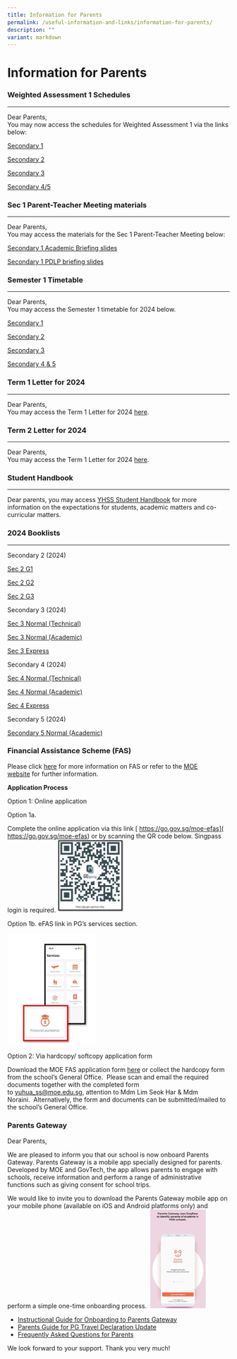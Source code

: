 ```yaml
---
title: Information for Parents
permalink: /useful-information-and-links/information-for-parents/
description: ""
variant: markdown
---
```

# **Information for Parents**

### Weighted Assessment 1 Schedules
----------------------
Dear Parents,  
You may now access the schedules for Weighted Assessment 1 via the links below:

[Secondary 1](/files/Sec_1_WA1_Parent_Letter_2024.pdf)

[Secondary 2](/files/Sec_2_WA1_Parent_Letter_2024.pdf)

[Secondary 3](/files/Sec_3_WA1_Parent_Letter_2024.pdf)

[Secondary 4/5](/files/Sec_45_WA1_Parent_Letter_2024.pdf)

### Sec 1 Parent-Teacher Meeting materials
----------------------
Dear Parents,  
You may access the materials for the Sec 1 Parent-Teacher Meeting below:

[Secondary 1 Academic Briefing slides](/files/Sec_1_Acad_Briefing_Slides_2024_for_Sec_1_PTM_12_Jan.pdf)

[Secondary 1 PDLP briefing slides](/files/Sec_1_2024_Briefing_for_Parents_for_PDLP.pdf)

### Semester 1 Timetable
----------------------
Dear Parents,  
You may access the Semester 1 timetable for 2024 below.

[Secondary 1](/files/2024_Sem_1_TT_Sec_1_4_Jan.pdf)

[Secondary 2](/files/2024_Sem_1_TT_Sec_2_4_Jan.pdf)

[Secondary 3](/files/2024_Sem_1_TT_Sec_3_4_Jan.pdf)

[Secondary 4 &amp; 5](/files/2024_Sem_1_TT_Sec_45_4_Jan.pdf)

### Term 1 Letter for 2024
----------------------
Dear Parents,  
You may access the Term 1 Letter for 2024 [here](/files/YHSS_2024_Term_1_Letter__29122023_.pdf).


### Term 2 Letter for 2024
----------------------
Dear Parents,  
You may access the Term 1 Letter for 2024 [here](/files/YHSS_2024_Term_1_Letter__29122023_.pdf).


### Student Handbook
--------------
Dear parents, you may access [YHSS Student Handbook](https://sites.google.com/moe.edu.sg/yhss-handbook-site/home?pli=1) for more information on the expectations for students, academic matters and co-curricular matters.


### 2024 Booklists
--------------
Secondary 2 (2024)

[Sec 2 G1](/files/yhss%202024%20s2%20g1.pdf)

[Sec 2 G2](/files/yhss%202024%20s2%20g2.pdf)

[Sec 2 G3](/files/yhss%202024%20s2%20g3.pdf)

Secondary 3 (2024)

[Sec 3 Normal (Technical)](/files/yhss%202024%20s3%20nt.pdf)

[Sec 3 Normal (Academic)](/files/yhss%202024%20s3%20na.pdf)

[Sec 3 Express](/files/yhss%202024%20s3%20exp.pdf)

Secondary 4 (2024)

[Sec 4 Normal (Technical)](/files/yhss%202024%20s4%20nt.pdf)

[Sec 4 Normal (Academic)](/files/yhss%202024%20s4%20na.pdf)

[Sec 4 Express](/files/yhss%202024%20s4%20exp.pdf)

Secondary 5 (2024)

[Secondary 5 Normal (Academic)](/files/yhss%202024%20s5%20na.pdf)



### Financial Assistance Scheme (FAS)

Please click&nbsp;[here](/files/2023document4a_moe%20fas%20pamphet%20el.pdf)&nbsp;for more information on FAS or refer to the&nbsp;[MOE website](https://www.moe.gov.sg/financial-matters/financial-assistance)&nbsp;for further information.

**Application Process**

Option 1: Online application

Option 1a. 

Complete the online application via this link&nbsp;[ https://go.gov.sg/moe-efas]( https://go.gov.sg/moe-efas)&nbsp;or by scanning the QR code below.&nbsp;Singpass login is required.
<img src="/images/11111111.jpg" style="width:30%">

Option 1b. eFAS link in PG’s services section.

<img src="/images/122222222.jpg" style="width:40%">

Option 2: Via hardcopy/ softcopy application form  

Download the MOE FAS application form&nbsp;[here](/files/document1_2024%20moe%20fas%20application%20form.pdf)&nbsp;or collect the hardcopy form from the school’s General Office. &nbsp;Please scan and email the required documents together with the completed form to&nbsp;[yuhua\_ss@moe.edu.sg](mailto:yuhua_ss@moe.edu.sg),&nbsp;attention to Mdm Lim Seok Har &amp; Mdm Noraini.&nbsp;&nbsp;Alternatively, the form and documents can be submitted/mailed to the school’s General Office.

### Parents Gateway

Dear Parents,&nbsp;  

We are pleased to inform you that our school is now onboard Parents Gateway. Parents Gateway is a mobile app specially designed for parents. Developed by MOE and GovTech, the app allows parents to engage with schools, receive information and perform a range of administrative functions such as giving consent for school trips.

We would like to invite you to download the Parents Gateway mobile app on your mobile phone (available on iOS and Android platforms only) and perform a simple one-time onboarding process.&nbsp;
<img src="/images/tPG-SingPass.jpg" style="width:25%">

* [Instructional Guide for Onboarding to Parents Gateway](/files/Instructional%20Guide%20-%20Parents%20Gateway.pdf)  
* [Parents Guide for PG Travel Declaration Update](/files/Parents%20Guide%20for%20PG%20Travel%20Declaration%20Update%20Particulars%20-%208%20May%2019.pdf)  
* [Frequently Asked Questions for Parents](/files/Frequently%20Asked%20Questions%20for%20Parents.pdf)

We look forward to your support. Thank you very much!